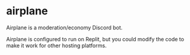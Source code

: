 # airplane
Airplane is a moderation/economy Discord bot.

Airplane is configured to run on Replit, but you could modify the code to make it work for other hosting platforms.
